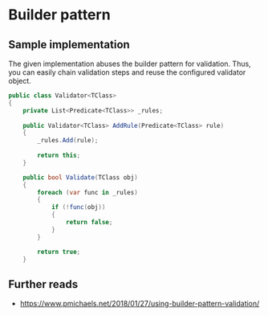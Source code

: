 # Builder pattern
## Sample implementation
The given implementation abuses the builder pattern for validation. Thus, you can easily chain validation steps and reuse the configured validator object.
```csharp
public class Validator<TClass>
{
    private List<Predicate<TClass>> _rules;        
  
    public Validator<TClass> AddRule(Predicate<TClass> rule)
    {
        _rules.Add(rule);
  
        return this;
    }

    public bool Validate(TClass obj)
    {
        foreach (var func in _rules)
        {
            if (!func(obj))
            {
                return false;
            }
        }

        return true;
    }
```
## Further reads
- https://www.pmichaels.net/2018/01/27/using-builder-pattern-validation/
